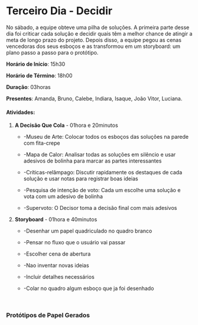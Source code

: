 # Terceiro Dia - Decidir
No sábado, a equipe obteve uma pilha de soluções. A primeira parte desse dia foi criticar cada solução e decidir quais têm a melhor chance de atingir a meta de longo prazo do projeto. Depois disso, a equipe pegou as cenas vencedoras dos seus esboços e as transformou em um storyboard: um plano passo a passo para o protótipo.

**Horário de Início**: 15h30

**Horário de Término**: 18h00

**Duração**: 03horas 

**Presentes**: Amanda, Bruno, Calebe, Indiara, Isaque, João Vitor, Luciana.

#### Atividades:

1. **A Decisão Que Cola** - 01hora e 20minutos
    - -Museu de Arte: Colocar todos os esboços das soluções na parede com fita-crepe
  
    - -Mapa de Calor: Analisar todas as soluções em silêncio e usar adesivos de bolinha para marcar as partes interessantes
  
    - -Críticas-relâmpago: Discutir rapidamente os destaques de cada solução e usar notas para registrar boas ideias
  
    - -Pesquisa de intenção de voto: Cada um escolhe uma solução e vota com um adesivo de bolinha
  
    - -Supervoto: O Decisor toma a decisão final com mais adesivos

2. **Storyboard** - 01hora e 40minutos
  
    - -Desenhar um papel quadriculado no quadro branco
  
    - -Pensar no fluxo que o usuário vai passar
  
    - -Escolher cena de abertura
  
    - -Nao inventar novas ideias
  
    - -Incluir detalhes necessários
  
    - -Colar no quadro algum esboço que ja foi desenhado


<br />

### Protótipos de Papel Gerados

<br />
